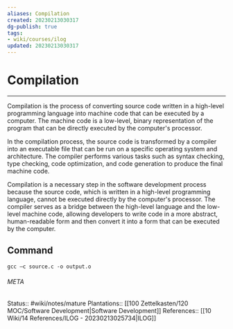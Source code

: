 ```yaml
---
aliases: Compilation
created: 20230213030317
dg-publish: true
tags:
- wiki/courses/ilog
updated: 20230213030317
---
```

# Compilation
---
Compilation is the process of converting source code written in a high-level programming language into machine code that can be executed by a computer. The machine code is a low-level, binary representation of the program that can be directly executed by the computer's processor.

In the compilation process, the source code is transformed by a compiler into an executable file that can be run on a specific operating system and architecture. The compiler performs various tasks such as syntax checking, type checking, code optimization, and code generation to produce the final machine code.

Compilation is a necessary step in the software development process because the source code, which is written in a high-level programming language, cannot be executed directly by the computer's processor. The compiler serves as a bridge between the high-level language and the low-level machine code, allowing developers to write code in a more abstract, human-readable form and then convert it into a form that can be executed by the computer.


## Command
```
gcc –c source.c -o output.o
```

###### META
Status:: #wiki/notes/mature 
Plantations:: [[100 Zettelkasten/120 MOC/Software Development\|Software Development]]
References:: [[10 Wiki/14 References/ILOG - 20230213025734\|ILOG]]
